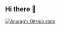 ## Hi there 👋

[![Anurag's GitHub stats](https://github-readme-stats.vercel.app/api?username=abdulrahman-riyad&show_icons=true&theme=tokyonight)](https://github.com/abdulrahman-riyad/github-readme-stats)
